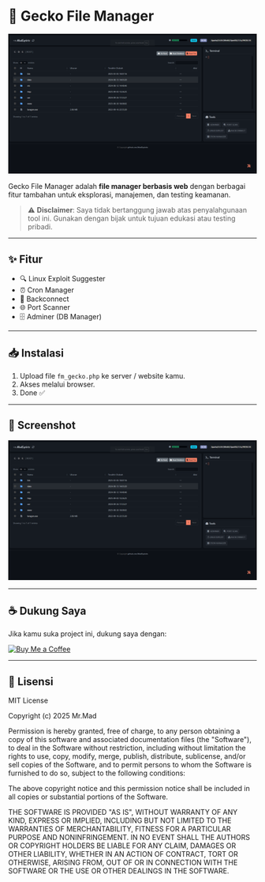 # 🦎 Gecko File Manager

![Screenshot](https://raw.githubusercontent.com/MadExploits/GECKO-FILE-MANAGER/refs/heads/main/Screenshot%202025-09-03%20062815.png)

Gecko File Manager adalah **file manager berbasis web** dengan berbagai fitur tambahan untuk eksplorasi, manajemen, dan testing keamanan.  
> ⚠️ **Disclaimer**: Saya tidak bertanggung jawab atas penyalahgunaan tool ini. Gunakan dengan bijak untuk tujuan edukasi atau testing pribadi.

---

## ✨ Fitur

- 🔍 Linux Exploit Suggester  
- ⏰ Cron Manager  
- 🔗 Backconnect  
- 🌐 Port Scanner  
- 🗄️ Adminer (DB Manager)  

---

## 📥 Instalasi

1. Upload file `fm_gecko.php` ke server / website kamu.  
2. Akses melalui browser.  
3. Done ✅  

---

## 📸 Screenshot

![UI](https://raw.githubusercontent.com/MadExploits/GECKO-FILE-MANAGER/refs/heads/main/Screenshot%202025-09-03%20062815.png)

---

## ☕ Dukung Saya

Jika kamu suka project ini, dukung saya dengan:  

[![Buy Me a Coffee](https://img.buymeacoffee.com/button-api/?text=Buy%20me%20a%20coffee&emoji=%E2%98%95&slug=muhsatria&button_colour=FFDD00&font_colour=000000&font_family=Comic&outline_colour=000000&coffee_colour=ffffff)](https://www.buymeacoffee.com/muhsatria)

---

## 📜 Lisensi

MIT License

Copyright (c) 2025 Mr.Mad

Permission is hereby granted, free of charge, to any person obtaining a copy
of this software and associated documentation files (the "Software"), to deal
in the Software without restriction, including without limitation the rights
to use, copy, modify, merge, publish, distribute, sublicense, and/or sell
copies of the Software, and to permit persons to whom the Software is
furnished to do so, subject to the following conditions:

The above copyright notice and this permission notice shall be included in all
copies or substantial portions of the Software.

THE SOFTWARE IS PROVIDED "AS IS", WITHOUT WARRANTY OF ANY KIND, EXPRESS OR
IMPLIED, INCLUDING BUT NOT LIMITED TO THE WARRANTIES OF MERCHANTABILITY,
FITNESS FOR A PARTICULAR PURPOSE AND NONINFRINGEMENT. IN NO EVENT SHALL THE
AUTHORS OR COPYRIGHT HOLDERS BE LIABLE FOR ANY CLAIM, DAMAGES OR OTHER
LIABILITY, WHETHER IN AN ACTION OF CONTRACT, TORT OR OTHERWISE, ARISING FROM,
OUT OF OR IN CONNECTION WITH THE SOFTWARE OR THE USE OR OTHER DEALINGS IN THE
SOFTWARE.

